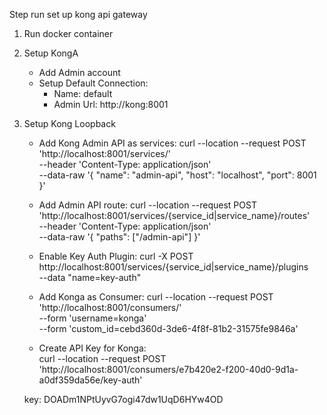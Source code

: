 Step run set up kong api gateway

1. Run docker container
2. Setup KongA
   - Add Admin account
   - Setup Default Connection:
     - Name: default
     - Admin Url: http://kong:8001
3. Setup Kong Loopback

   - Add Kong Admin API as services: curl --location --request POST 'http://localhost:8001/services/' \
     --header 'Content-Type: application/json' \
     --data-raw '{
     "name": "admin-api",
     "host": "localhost",
     "port": 8001
     }'

   - Add Admin API route: curl --location --request POST 'http://localhost:8001/services/{service_id|service_name}/routes' \
     --header 'Content-Type: application/json' \
     --data-raw '{
     "paths": ["/admin-api"]
     }'

   - Enable Key Auth Plugin: curl -X POST http://localhost:8001/services/{service_id|service_name}/plugins \
     --data "name=key-auth"

   - Add Konga as Consumer: curl --location --request POST 'http://localhost:8001/consumers/' \
     --form 'username=konga' \
     --form 'custom_id=cebd360d-3de6-4f8f-81b2-31575fe9846a'

   - Create API Key for Konga:  
     curl --location --request POST 'http://localhost:8001/consumers/e7b420e2-f200-40d0-9d1a-a0df359da56e/key-auth'

   key: DOADm1NPtUyvG7ogi47dw1UqD6HYw4OD
